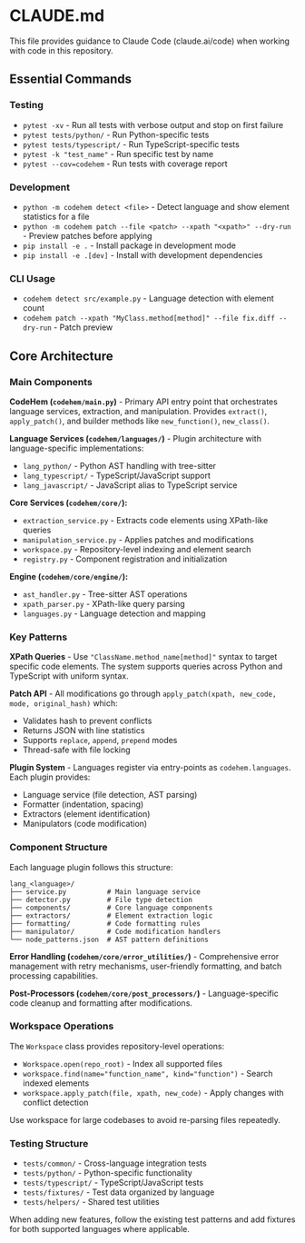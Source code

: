 # CLAUDE.md

This file provides guidance to Claude Code (claude.ai/code) when working with code in this repository.

## Essential Commands

### Testing
- `pytest -xv` - Run all tests with verbose output and stop on first failure
- `pytest tests/python/` - Run Python-specific tests
- `pytest tests/typescript/` - Run TypeScript-specific tests
- `pytest -k "test_name"` - Run specific test by name
- `pytest --cov=codehem` - Run tests with coverage report

### Development
- `python -m codehem detect <file>` - Detect language and show element statistics for a file
- `python -m codehem patch --file <patch> --xpath "<xpath>" --dry-run` - Preview patches before applying
- `pip install -e .` - Install package in development mode
- `pip install -e .[dev]` - Install with development dependencies

### CLI Usage
- `codehem detect src/example.py` - Language detection with element count
- `codehem patch --xpath "MyClass.method[method]" --file fix.diff --dry-run` - Patch preview

## Core Architecture

### Main Components

**CodeHem (`codehem/main.py`)** - Primary API entry point that orchestrates language services, extraction, and manipulation. Provides `extract()`, `apply_patch()`, and builder methods like `new_function()`, `new_class()`.

**Language Services (`codehem/languages/`)** - Plugin architecture with language-specific implementations:
- `lang_python/` - Python AST handling with tree-sitter
- `lang_typescript/` - TypeScript/JavaScript support  
- `lang_javascript/` - JavaScript alias to TypeScript service

**Core Services (`codehem/core/`):**
- `extraction_service.py` - Extracts code elements using XPath-like queries
- `manipulation_service.py` - Applies patches and modifications
- `workspace.py` - Repository-level indexing and element search
- `registry.py` - Component registration and initialization

**Engine (`codehem/core/engine/`):**
- `ast_handler.py` - Tree-sitter AST operations
- `xpath_parser.py` - XPath-like query parsing
- `languages.py` - Language detection and mapping

### Key Patterns

**XPath Queries** - Use `"ClassName.method_name[method]"` syntax to target specific code elements. The system supports queries across Python and TypeScript with uniform syntax.

**Patch API** - All modifications go through `apply_patch(xpath, new_code, mode, original_hash)` which:
- Validates hash to prevent conflicts
- Returns JSON with line statistics  
- Supports `replace`, `append`, `prepend` modes
- Thread-safe with file locking

**Plugin System** - Languages register via entry-points as `codehem.languages`. Each plugin provides:
- Language service (file detection, AST parsing)
- Formatter (indentation, spacing)  
- Extractors (element identification)
- Manipulators (code modification)

### Component Structure

Each language plugin follows this structure:
```
lang_<language>/
├── service.py          # Main language service
├── detector.py         # File type detection  
├── components/         # Core language components
├── extractors/         # Element extraction logic
├── formatting/         # Code formatting rules
├── manipulator/        # Code modification handlers
└── node_patterns.json  # AST pattern definitions
```

**Error Handling (`codehem/core/error_utilities/`)** - Comprehensive error management with retry mechanisms, user-friendly formatting, and batch processing capabilities.

**Post-Processors (`codehem/core/post_processors/`)** - Language-specific code cleanup and formatting after modifications.

### Workspace Operations

The `Workspace` class provides repository-level operations:
- `Workspace.open(repo_root)` - Index all supported files
- `workspace.find(name="function_name", kind="function")` - Search indexed elements
- `workspace.apply_patch(file, xpath, new_code)` - Apply changes with conflict detection

Use workspace for large codebases to avoid re-parsing files repeatedly.

### Testing Structure

- `tests/common/` - Cross-language integration tests
- `tests/python/` - Python-specific functionality  
- `tests/typescript/` - TypeScript/JavaScript tests
- `tests/fixtures/` - Test data organized by language
- `tests/helpers/` - Shared test utilities

When adding new features, follow the existing test patterns and add fixtures for both supported languages where applicable.